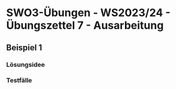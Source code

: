 # **SWO3-Übungen - WS2023/24 - Übungszettel 7 - Ausarbeitung**

## **Beispiel 1**

### **Lösungsidee**

### **Testfälle**

